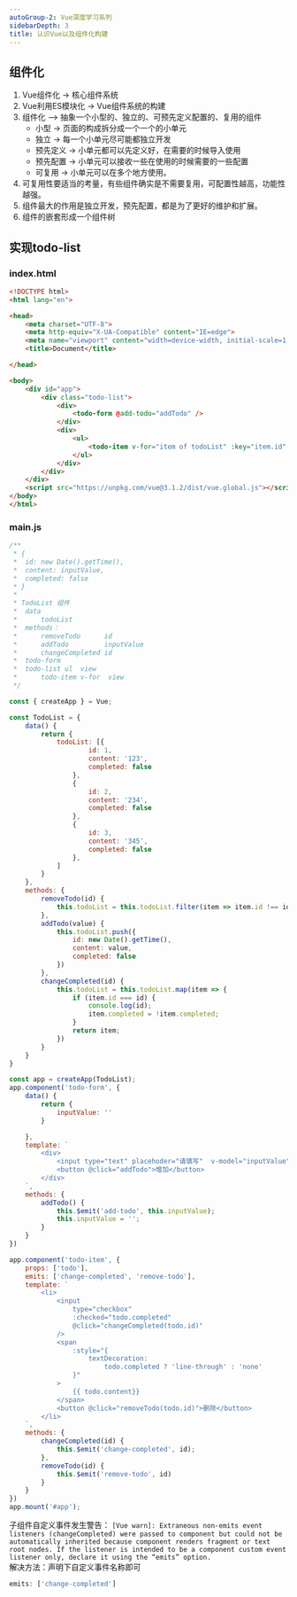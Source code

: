 ```yaml
---
autoGroup-2: Vue深度学习系列
sidebarDepth: 3
title: 认识Vue以及组件化构建
---
```


## 组件化
1. Vue组件化 -> 核心组件系统
2. Vue利用ES模块化 -> Vue组件系统的构建
3. 组件化 —> 抽象一个小型的、独立的、可预先定义配置的、复用的组件
     - 小型 -> 页面的构成拆分成一个一个的小单元
     - 独立 -> 每一个小单元尽可能都独立开发
     - 预先定义 -> 小单元都可以先定义好，在需要的时候导入使用
     - 预先配置 -> 小单元可以接收一些在使用的时候需要的一些配置
     - 可复用 -> 小单元可以在多个地方使用。
4. 可复用性要适当的考量，有些组件确实是不需要复用，可配置性越高，功能性越强。
5. 组件最大的作用是独立开发，预先配置，都是为了更好的维护和扩展。
6. 组件的嵌套形成一个组件树

## 实现todo-list

### index.html
```html
<!DOCTYPE html>
<html lang="en">

<head>
    <meta charset="UTF-8">
    <meta http-equiv="X-UA-Compatible" content="IE=edge">
    <meta name="viewport" content="width=device-width, initial-scale=1.0">
    <title>Document</title>

</head>

<body>
    <div id="app">
        <div class="todo-list">
            <div>
                <todo-form @add-todo="addTodo" />
            </div>
            <div>
                <ul>
                    <todo-item v-for="item of todoList" :key="item.id" :todo="item" @change-completed="changeCompleted" @remove-todo="removeTodo" />
                </ul>
            </div>
        </div>
    </div>
    <script src="https://unpkg.com/vue@3.1.2/dist/vue.global.js"></script>
</body>
</html>
```

### main.js
```javascript
/**
 * {
 *  id: new Date().getTime(),
 *  content: inputValue,
 *  completed: false
 * }
 * 
 * TodoList 组件
 *  data
 *      todoList
 *  methods：
 *      removeTodo      id
 *      addTodo         inputValue
 *      changeCompleted id
 *  todo-form
 *  todo-list ul  view
 *      todo-item v-for  view
 */

const { createApp } = Vue;

const TodoList = {
    data() {
        return {
            todoList: [{
                    id: 1,
                    content: '123',
                    completed: false
                },
                {
                    id: 2,
                    content: '234',
                    completed: false
                },
                {
                    id: 3,
                    content: '345',
                    completed: false
                },
            ]
        }
    },
    methods: {
        removeTodo(id) {
            this.todoList = this.todoList.filter(item => item.id !== id);
        },
        addTodo(value) {
            this.todoList.push({
                id: new Date().getTime(),
                content: value,
                completed: false
            })
        },
        changeCompleted(id) {
            this.todoList = this.todoList.map(item => {
                if (item.id === id) {
                    console.log(id);
                    item.completed = !item.completed;
                }
                return item;
            })
        }
    }
}

const app = createApp(TodoList);
app.component('todo-form', {
    data() {
        return {
            inputValue: ''
        }

    },
    template: `
        <div>
            <input type="text" placehoder="请填写"  v-model="inputValue"/>
            <button @click="addTodo">增加</button>
        </div>
    `,
    methods: {
        addTodo() {
            this.$emit('add-todo', this.inputValue);
            this.inputValue = '';
        }
    }
})

app.component('todo-item', {
    props: ['todo'],
    emits: ['change-completed', 'remove-todo'],
    template: `
        <li>
            <input  
                type="checkbox"
                :checked="todo.completed"
                @click="changeCompleted(todo.id)"
            />
            <span
                :style="{
                    textDecoration:
                        todo.completed ? 'line-through' : 'none'
                }"
            >
                {{ todo.content}}
            </span>
            <button @click="removeTodo(todo.id)">删除</button>
        </li> 
    `,
    methods: {
        changeCompleted(id) {
            this.$emit('change-completed', id);
        },
        removeTodo(id) {
            this.$emit('remove-todo', id)
        }
    }
})
app.mount('#app');
```

子组件自定义事件发生警告：
`[Vue warn]: Extraneous non-emits event listeners (changeCompleted) were passed to component but could not be automatically inherited because component renders fragment or text root nodes. If the listener is intended to be a component custom event listener only, declare it using the “emits” option.`   
解决方法：声明下自定义事件名称即可
```javascript
emits: ['change-completed']
```